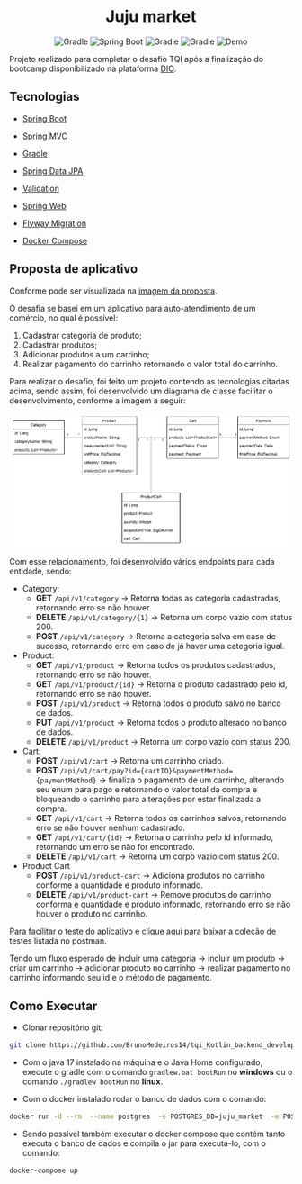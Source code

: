 <h1 align="center">
  Juju market
</h1>

<p align="center">
  <img src="https://img.shields.io/badge/v1.8,22-orange?logo=kotlin&logoColor=white&label=Docker" alt="Gradle" />
  <img src="https://img.shields.io/badge/v3.1.2-green?logo=spring&logoColor=white&label=Spring-boot" alt="Spring Boot" />
  <img src="https://img.shields.io/badge/v8.1.2-blue?logo=gradle&logoColor=white&label=Gradle" alt="Gradle" />
  <img src="https://img.shields.io/badge/v20.10.24-blue?logo=docker&logoColor=white&label=Docker" alt="Gradle" />
  <img src="https://img.shields.io/static/v1?label=Juju_Market&message=v1.0.0&color=8257E5" alt="Demo" />
</p>

Projeto realizado para completar o desafio TQI após a finalização do bootcamp disponibilizado na plataforma [DIO](https://www.dio.me/ 'Site da DIO').

## Tecnologias

- [Spring Boot](https://spring.io/projects/spring-boot)
- [Spring MVC](https://docs.spring.io/spring-framework/reference/web/webmvc.html)
- [Gradle](https://gradle.org)
- [Spring Data JPA](https://docs.spring.io/spring-boot/docs/3.1.2/reference/htmlsinge/index.html#data.sql.jpa-and-spring-data)
- [Validation](https://docs.spring.io/spring-boot/docs/3.1.2/reference/htmlsinge/index.html#io.validation)
- [Spring Web](https://docs.spring.io/spring-boot/docs/3.1.2/reference/htmlsinge/index.html#web)
- [Flyway Migration](https://docs.spring.io/spring-boot/docs/3.1.2/reference/htmlsinge/index.html#howto.data-initialization.migration-tool.flyway)

- [Docker Compose](https://docs.docker.com/compose/)

## Proposta de aplicativo

Conforme pode ser visualizada na [imagem da proposta](./assets/challenge.png).

O desafia se basei em um aplicativo para auto-atendimento de um comércio, no qual é possível:

1. Cadastrar categoria de produto;
2. Cadastrar produtos;
3. Adicionar produtos a um carrinho;
4. Realizar pagamento do carrinho retornando o valor total do carrinho.

Para realizar o desafio, foi feito um projeto contendo as tecnologias citadas acima, sendo assim, foi desenvolvido um diagrama de classe facilitar o desenvolvimento, conforme a imagem a seguir:

![./assets/JuMarket_diagram.png](./assets/JuMarket_diagram.png 'Diagrama de classe')

Com esse relacionamento, foi desenvolvido vários endpoints para cada entidade, sendo:

- Category:
  - **GET** `/api/v1/category` -> Retorna todas as categoria cadastradas, retornando erro se não houver.
  - **DELETE** `/api/v1/category/{1}` -> Retorna um corpo vazio com status 200.
  - **POST** `/api/v1/category` -> Retorna a categoria salva em caso de sucesso, retornando erro em caso de já haver uma categoria igual.
- Product:
  - **GET** `/api/v1/product` -> Retorna todos os produtos cadastrados, retornando erro se não houver.
  - **GET** `/api/v1/product/{id}` -> Retorna o produto cadastrado pelo id, retornando erro se não houver.
  - **POST** `/api/v1/product` -> Retorna todos o produto salvo no banco de dados.
  - **PUT** `/api/v1/product` -> Retorna todos o produto alterado no banco de dados.
  - **DELETE** `/api/v1/product` -> Retorna um corpo vazio com status 200.
- Cart:
  - **POST** `/api/v1/cart` -> Retorna um carrinho criado.
  - **POST** `/api/v1/cart/pay?id={cartID}&paymentMethod={paymentMethod}` -> finaliza o pagamento de um carrinho, alterando seu enum para pago e retornando o valor total da compra e bloqueando o carrinho para alterações por estar finalizada a compra.
  - **GET** `/api/v1/cart` -> Retorna todos os carrinhos salvos, retornando erro se não houver nenhum cadastrado.
  - **GET** `/api/v1/cart/{id}` -> Retorna o carrinho pelo id informado, retornando um erro se não for encontrado.
  - **DELETE** `/api/v1/cart` -> Retorna um corpo vazio com status 200.
- Product Cart
  - **POST** `/api/v1/product-cart` -> Adiciona produtos no carrinho conforme a quantidade e produto informado.
  - **DELETE** `/api/v1/product-cart` -> Remove produtos do carrinho conforma e quantidade e produto informado, retornando erro se não houver o produto no carrinho.

Para facilitar o teste do aplicativo e [clique aqui](./assets/TQI_challenge.postman_collection.json 'Coleção de teste api no postman') para baixar a coleção de testes listada no postman.

Tendo um fluxo esperado de incluir uma categoria -> incluir um produto -> criar um carrinho -> adicionar produto no carrinho -> realizar pagamento no carrinho informando seu id e o método de pagamento.

## Como Executar

- Clonar repositório git:

```bash
git clone https://github.com/BrunoMedeiros14/tqi_Kotlin_backend_developer_2023.git
```

- Com o java 17 instalado na máquina e o Java Home configurado, execute o gradle com o comando `gradlew.bat bootRun` no **windows** ou o comando `./gradlew bootRun` no **linux**.

- Com o docker instalado rodar o banco de dados com o comando:

```bash
docker run -d --rm  --name postgres  -e POSTGRES_DB=juju_market  -e POSTGRES_USER=root  -e POSTGRES_PASSWORD=juju  -p 5432:5432  postgres:latest
```

- Sendo possível também executar o docker compose que contém tanto executa o banco de dados e compila o jar para executá-lo, com o comando:

```bash
docker-compose up
```
